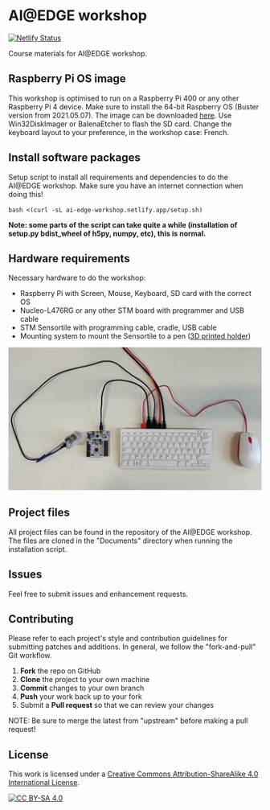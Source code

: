 # AI@EDGE workshop

[![Netlify Status](https://api.netlify.com/api/v1/badges/9f9d3a17-b45c-40ff-870d-bb213b7bcd5d/deploy-status)](https://app.netlify.com/sites/ai-edge-workshop/deploys)

Course materials for AI@EDGE workshop.

## Raspberry Pi OS image

This workshop is optimised to run on a Raspberry Pi 400 or any other Raspberry Pi 4 device.
Make sure to install the 64-bit Raspberry OS (Buster version from 2021.05.07).
The image can be downloaded [here](https://downloads.raspberrypi.org/raspios_arm64/images/raspios_arm64-2021-05-28/2021-05-07-raspios-buster-arm64.zip).
Use Win32DiskImager or BalenaEtcher to flash the SD card.
Change the keyboard layout to your preference, in the workshop case: French.

## Install software packages

Setup script to install all requirements and dependencies to do the AI@EDGE workshop. Make sure you have an internet connection when doing this!

```shell
bash <(curl -sL ai-edge-workshop.netlify.app/setup.sh)
```

**Note: some parts of the script can take quite a while (installation of setup.py bdist_wheel of h5py, numpy, etc), this is normal.**

## Hardware requirements

Necessary hardware to do the workshop:

- Raspberry Pi with Screen, Mouse, Keyboard, SD card with the correct OS
- Nucleo-L476RG or any other STM board with programmer and USB cable
- STM Sensortile with programming cable, cradle, USB cable
- Mounting system to mount the Sensortile to a pen ([3D printed holder](https://github.com/vives-ai-edge/AB-writing-cradle))

![Workshop hardware setup](/img/workshop_setup.jpg)

## Project files

All project files can be found in the repository of the AI@EDGE workshop. The files are cloned in the "Documents" directory when running the installation script.

## Issues

Feel free to submit issues and enhancement requests.

## Contributing

Please refer to each project's style and contribution guidelines for submitting patches and additions. In general, we follow the "fork-and-pull" Git workflow.

 1. **Fork** the repo on GitHub
 2. **Clone** the project to your own machine
 3. **Commit** changes to your own branch
 4. **Push** your work back up to your fork
 5. Submit a **Pull request** so that we can review your changes

NOTE: Be sure to merge the latest from "upstream" before making a pull request!

## License

This work is licensed under a
[Creative Commons Attribution-ShareAlike 4.0 International License][cc-by-sa].

[![CC BY-SA 4.0][cc-by-sa-image]][cc-by-sa]

[cc-by-sa]: http://creativecommons.org/licenses/by-sa/4.0/
[cc-by-sa-image]: https://licensebuttons.net/l/by-sa/4.0/88x31.png
